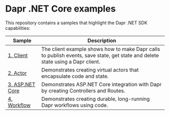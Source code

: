 # Dapr .NET Core examples

This repository contains a samples that highlight the Dapr .NET SDK capabilities:

| Sample                           | Description                                                                                                                                                                                    |
|----------------------------------|------------------------------------------------------------------------------------------------------------------------------------------------------------------------------------------------|
| [1. Client](./Client) | The client example shows how to make Dapr calls to publish events, save state, get state and delete state using a Dapr client.                                                   
| [2. Actor](./Actor)              | Demonstrates creating virtual actors that encapsulate code and state.                                                                                                  |
| [3. ASP.NET Core](./AspNetCore)  | Demonstrates ASP.NET Core integration with Dapr by creating Controllers and Routes. |
| [4. Workflow](./Workflow)        | Demonstrates creating durable, long-running Dapr workflows using code. |
